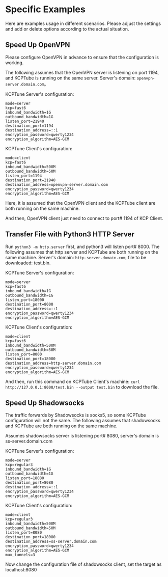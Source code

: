 # Specific Examples

Here are examples usage in different scenarios. Please adjust the settings and add or delete options according to the actual situation.

## Speed Up OpenVPN
Please configure OpenVPN in advance to ensure that the configuration is working.

The following assumes that the OpenVPN server is listening on port 1194, and KCPTube is running on the same server. Server's domain: `openvpn-server.domain.com`。

KCPTune Server's configuration:
```
mode=server
kcp=fast6
inbound_bandwidth=1G
outbound_bandwidth=1G
listen_port=21940
destination_port=1194
destination_address=::1
encryption_password=qwerty1234
encryption_algorithm=AES-GCM
```

KCPTune Client's configuration:
```
mode=client
kcp=fast6
inbound_bandwidth=500M
outbound_bandwidth=50M
listen_port=1194
destination_port=21940
destination_address=openvpn-server.domain.com
encryption_password=qwerty1234
encryption_algorithm=AES-GCM
```

Here, it is assumed that the OpenVPN client and the KCPTube client are both running on the same machine.


And then, OpenVPN client just need to connect to port# 1194 of KCP Client.

## Transfer File with Python3 HTTP Server
Run `python3 -m http.server` first, and python3 will listen port# 8000. The following assumes that http server and KCPTube are both running on the same machine. Server's domain: `http-server.domain.com`, file to be downloaded: test.bin.

KCPTune Server's configuration:
```
mode=server
kcp=fast6
inbound_bandwidth=1G
outbound_bandwidth=1G
listen_port=18000
destination_port=8000
destination_address=::1
encryption_password=qwerty1234
encryption_algorithm=AES-GCM
```

KCPTune Client's configuration:
```
mode=client
kcp=fast6
inbound_bandwidth=500M
outbound_bandwidth=50M
listen_port=8000
destination_port=18000
destination_address=http-server.domain.com
encryption_password=qwerty1234
encryption_algorithm=AES-GCM
```

And then, run this command on KCPTube Client's machine: `curl http://127.0.0.1:8000/test.bin --output test.bin` to download the file.

## Speed Up Shadowsocks
The traffic forwards by Shadowsocks is socks5, so some KCPTube configuration will not the same. The following assumes that shadowsocks and KCPTube are both running on the same machine.

Assumes shadowsocks server is listening port# 8080, server's domain is ss-server.domain.com

KCPTune Server's configuration:
```
mode=server
kcp=regular3
inbound_bandwidth=1G
outbound_bandwidth=1G
listen_port=18080
destination_port=8080
destination_address=::1
encryption_password=qwerty1234
encryption_algorithm=AES-GCM
```

KCPTune Client's configuration:
```
mode=client
kcp=regular3
inbound_bandwidth=500M
outbound_bandwidth=50M
listen_port=8080
destination_port=18080
destination_address=ss-server.domain.com
encryption_password=qwerty1234
encryption_algorithm=AES-GCM
mux_tunnels=3
```

Now change the configuration file of shadowsocks client, set the target as localhost:8080